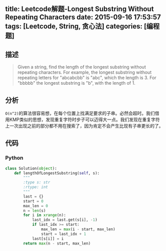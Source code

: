 title: Leetcode解题-Longest Substring Without Repeating Characters
date: 2015-09-16 17:53:57
tags: [Leetcode, String, 贪心法]
categories: [编程题]
---

## 描述
> Given a string, find the length of the longest substring without repeating characters. For example, the longest substring without repeating letters for "abcabcbb" is "abc", which the length is 3. For "bbbbb" the longest substring is "b", with the length of 1.

## 分析
`O(n^2)`的算法很容易想，在每个位置上找满足要求的子串。必然会超时。我们借用KMP类似的思想，发现重复字符时步子可以迈得大一点。我们发现在重复字符上一次出现之前的部分都不用在搜索了，因为肯定不会产生比现有子串更长的了。

## 代码
### Python
```python
class Solution(object):
    def lengthOfLongestSubstring(self, s):
        """
        :type s: str
        :rtype: int
        """
        last = {}
        start = 0
        max_len = 0
        n = len(s)
        for i in xrange(n):
            last_idx = last.get(s[i], -1)
            if last_idx >= start:
                max_len = max(i - start, max_len)
                start = last_idx + 1
            last[s[i]] = i
        return max(n - start, max_len)
```
